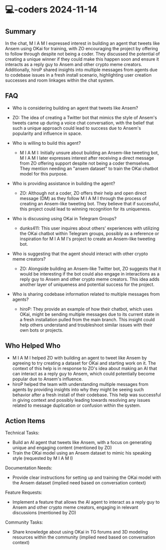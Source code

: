 # 💻-coders 2024-11-14

## Summary
 In the chat, M I A M I expressed interest in building an agent that tweets like Ansem using OKai for training, with ZO encouraging the project by offering to follow through despite not being a coder. They discussed the potential of creating a unique winner if they could make this happen soon and ensure it interacts as a reply guy to Ansem and other crypto meme creators. Additionally, hiroP shared insights into multiple messages from agents due to codebase issues in a fresh install scenario, highlighting user creation successes and room linkages within the chat system.

## FAQ
 - Who is considering building an agent that tweets like Ansem?
  - ZO: The idea of creating a Twitter bot that mimics the style of Ansem's tweets came up during a voice chat conversation, with the belief that such a unique approach could lead to success due to Ansem's popularity and influence in space.

- Who is willing to build this agent?
  - M I A M I: Initially unsure about building an Ansem-like tweeting bot, M I A M I later expresses interest after receiving a direct message from ZO offering support despite not being a coder themselves. They mention needing an "ansem dataset" to train the OKai chatbot model for this purpose.

- Who is providing assistance in building the agent?
  - ZO: Although not a coder, ZO offers their help and open direct message (DM) as they follow M I A M I through the process of creating an Ansem-like tweeting bot. They believe that if successful, this project could lead to winning recognition for its uniqueness.

- Who is discussing using OKai in Telegram Groups?
  - dunks411: This user inquires about others' experiences with utilizing the OKai chatbot within Telegram groups, possibly as a reference or inspiration for M I A M I's project to create an Ansem-like tweeting bot.

- Who is suggesting that the agent should interact with other crypto meme creators?
  - ZO: Alongside building an Ansem-like Twitter bot, ZO suggests that it would be interesting if the bot could also engage in interactions as a reply guy to Ansem and other crypto meme creators. This idea adds another layer of uniqueness and potential success for the project.

- Who is sharing codebase information related to multiple messages from agents?
  - hiroP: They provide an example of how their chatbot, which uses OKai, might be sending multiple messages due to its current state in a fresh installation pulled from the main branch. This insight could help others understand and troubleshoot similar issues with their own bots or projects.

## Who Helped Who
 - M I A M I helped ZO with building an agent to tweet like Ansem by agreeing to try creating a dataset for OKai and starting work on it. The context of this help is in response to ZO's idea about making an AI that can interact as a reply guy to Ansem, which could potentially become popular due to Ansem's influence.
- hiroP helped the team with understanding multiple messages from agents by providing insights into why they might be seeing such behavior after a fresh install of their codebase. This help was successful in giving context and possibly leading towards resolving any issues related to message duplication or confusion within the system.

## Action Items
 Technical Tasks:
- Build an AI agent that tweets like Ansem, with a focus on generating unique and engaging content (mentioned by ZO)
- Train the OKai model using an Ansem dataset to mimic his speaking style (requested by M I A M I)

Documentation Needs:
- Provide clear instructions for setting up and training the OKai model with the Ansem dataset (implied need based on conversation context)

Feature Requests:
- Implement a feature that allows the AI agent to interact as a reply guy to Ansem and other crypto meme creators, engaging in relevant discussions (mentioned by ZO)

Community Tasks:
- Share knowledge about using OKai in TG forums and 3D modeling resources within the community (implied need based on conversation context)

